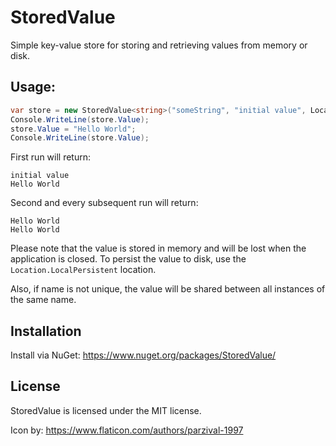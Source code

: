 # StoredValue
Simple key-value store for storing and retrieving values from memory or disk.
## Usage:
```csharp
var store = new StoredValue<string>("someString", "initial value", Location.LocalPersistent);
Console.WriteLine(store.Value);
store.Value = "Hello World";
Console.WriteLine(store.Value);
```
First run will return:
```
initial value
Hello World
```
Second and every subsequent run will return:
```
Hello World
Hello World
```
Please note that the value is stored in memory and will be lost when the application is closed. 
To persist the value to disk, use the `Location.LocalPersistent` location.

Also, if name is not unique, the value will be shared between all instances of the same name.

## Installation
Install via NuGet: https://www.nuget.org/packages/StoredValue/
## License
StoredValue is licensed under the MIT license.


Icon by: https://www.flaticon.com/authors/parzival-1997